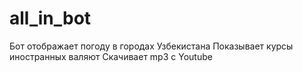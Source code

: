 # all_in_bot
Бот отображает погоду в городах Узбекистана
Показывает курсы иностранных валяют
Скачивает mp3 с Youtube
